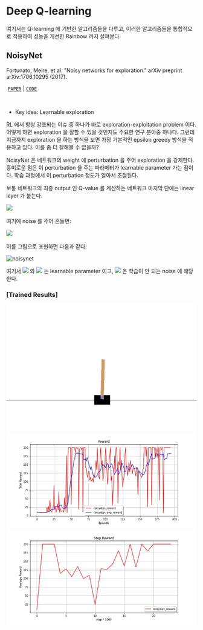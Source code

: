 # Deep Q-learning

여기서는 Q-learning 에 기반한 알고리즘들을 다루고, 이러한 알고리즘들을 통합적으로 적용하여 성능을 개선한 Rainbow 까지 살펴본다.


## NoisyNet

Fortunato, Meire, et al. "Noisy networks for exploration." arXiv preprint arXiv:1706.10295 (2017).

​	[`PAPER`](https://arxiv.org/pdf/1706.10295.pdf)	|	[`CODE`](https://github.com/namjiwon1023/Code_With_RL/blob/main/Tutorials/Noisy%20Network/network.py)

<br/>

- Key idea: Learnable exploration

RL 에서 항상 강조되는 이슈 중 하나가 바로 exploration-exploitation problem 이다. 어떻게 하면 exploration 을 잘할 수 있을 것인지도 주요한 연구 분야중 하나다. 그런데 지금까지 exploration 을 하는 방식을 보면 가장 기본적인 epsilon greedy 방식을 적용하고 있다. 이를 좀 더 잘해볼 수 없을까?

NoisyNet 은 네트워크의 weight 에 perturbation 을 주어 exploration 을 강제한다. 흥미로운 점은 이 perturbation 을 주는 파라메터가 learnable parameter 가는 점이다. 학습 과정에서 이 perturbation 정도가 알아서 조절된다.

보통 네트워크의 최종 output 인 Q-value 를 계산하는 네트워크 마지막 단에는 linear layer 가 붙는다.

<img src="http://chart.googleapis.com/chart?cht=tx&chl=y=wx+b" style="border:none;">

여기에 noise 를 주어 흔들면:

<img src="http://chart.googleapis.com/chart?cht=tx&chl=y=(\mu^w+\sigma^w \odot \epsilon^w)x + \mu^b+\sigma^b\odot \epsilon^b" style="border:none;">

이를 그림으로 표현하면 다음과 같다:

![noisynet](https://github.com/namjiwon1023/Code_With_RL/blob/main/Tutorials/assets/dqn-noisynet.png)

여기서 <img src="http://chart.googleapis.com/chart?cht=tx&chl=\mu" style="border:none;"> 와 <img src="http://chart.googleapis.com/chart?cht=tx&chl=\sigma" style="border:none;"> 는 learnable parameter 이고, <img src="http://chart.googleapis.com/chart?cht=tx&chl=\epsilon" style="border:none;"> 은 학습이 안 되는 noise 에 해당한다.


### [Trained Results]

![example](./gifs/CartPole-v0.gif)
<img src="../assets/Result/noisydqn_reward.jpg"/>
<img src="../assets/Result/Result_noisydqn_step_reward.jpg"/>